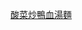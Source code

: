 [酸菜炒鴨血湯麵](https://cookpad.com/tw/%E9%A3%9F%E8%AD%9C/8352323-%E9%85%B8%E8%8F%9C%E7%82%92%E8%B1%AC%E8%A1%80)